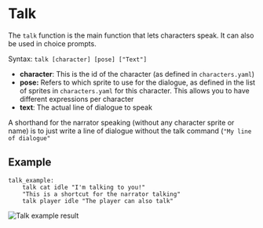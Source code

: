 # Talk

The `talk` function is the main function that lets characters speak. It can also be used in choice prompts.

Syntax: `talk [character] [pose] ["Text"]`

- **character**: This is the id of the character (as defined in `characters.yaml`)
- **pose:** Refers to which sprite to use for the dialogue, as defined in the list of sprites in `characters.yaml` for this character. This allows you to have different expressions per character
- **text**: The actual line of dialogue to speak

A shorthand for the narrator speaking (without any character sprite or name) is to just write a line of dialogue without the talk command (`"My line of dialogue"`

## Example

```
talk_example:
    talk cat idle "I'm talking to you!"
    "This is a shortcut for the narrator talking"
    talk player idle "The player can also talk"

```

![Talk example result](../../.gitbook/assets/talk_example.gif)
